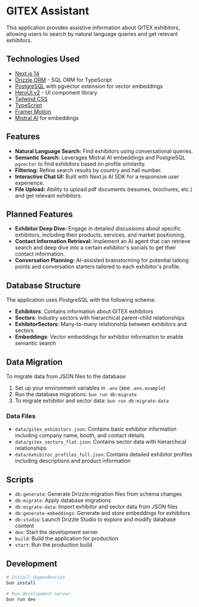 # GITEX Assistant

This application provides assistive information about GITEX exhibitors, allowing users to search by natural language queries and get relevant exhibitors.

## Technologies Used

- [Next.js 14](https://nextjs.org/docs/getting-started)
- [Drizzle ORM](https://orm.drizzle.team/) - SQL ORM for TypeScript
- [PostgreSQL](https://www.postgresql.org/) with pgvector extension for vector embeddings
- [HeroUI v2](https://heroui.com/) - UI component library
- [Tailwind CSS](https://tailwindcss.com/)
- [TypeScript](https://www.typescriptlang.org/)
- [Framer Motion](https://www.framer.com/motion/)
- [Mistral AI](https://mistral.ai/) for embeddings

## Features

- **Natural Language Search:** Find exhibitors using conversational queries.
- **Semantic Search:** Leverages Mistral AI embeddings and PostgreSQL `pgvector` to find exhibitors based on profile similarity.
- **Filtering:** Refine search results by country and hall number.
- **Interactive Chat UI:** Built with Next.js AI SDK for a responsive user experience.
- **File Upload:** Ability to upload pdf documents (resumes, brochures, etc.) and get relevant exhibitors.

## Planned Features

- **Exhibitor Deep Dive:** Engage in detailed discussions about specific exhibitors, including their products, services, and market positioning.
- **Contact Information Retrieval:** Implement an AI agent that can retrieve search and deep dive into a certain exhibitor's socials to get their contact information.
- **Conversation Planning:** AI-assisted brainstorming for potential talking points and conversation starters tailored to each exhibitor's profile.

## Database Structure

The application uses PostgreSQL with the following schema:

- **Exhibitors**: Contains information about GITEX exhibitors
- **Sectors**: Industry sectors with hierarchical parent-child relationships
- **ExhibitorSectors**: Many-to-many relationship between exhibitors and sectors
- **Embeddings**: Vector embeddings for exhibitor information to enable semantic search

## Data Migration

To migrate data from JSON files to the database:

1. Set up your environment variables in `.env` (see `.env.example`)
2. Run the database migrations: `bun run db:migrate`
3. To migrate exhibitor and sector data: `bun run db:migrate-data`

### Data Files

- `data/gitex_exhibitors.json`: Contains basic exhibitor information including company name, booth, and contact details
- `data/gitex_sectors_flat.json`: Contains sector data with hierarchical relationships
- `data/exhibitor_profiles_full.json`: Contains detailed exhibitor profiles including descriptions and product information

## Scripts

- `db:generate`: Generate Drizzle migration files from schema changes
- `db:migrate`: Apply database migrations
- `db:migrate-data`: Import exhibitor and sector data from JSON files
- `db:generate-embeddings`: Generate and store embeddings for exhibitors
- `db:studio`: Launch Drizzle Studio to explore and modify database content
- `dev`: Start the development server
- `build`: Build the application for production
- `start`: Run the production build

## Development

```bash
# Install dependencies
bun install

# Run development server
bun run dev
```
